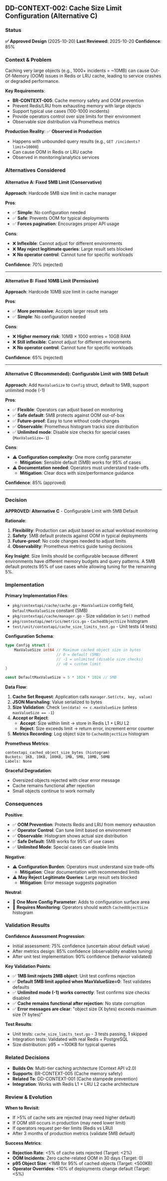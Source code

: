 ## DD-CONTEXT-002: Cache Size Limit Configuration (Alternative C)

### Status
**✅ Approved Design** (2025-10-20)
**Last Reviewed**: 2025-10-20
**Confidence**: 85%

### Context & Problem
Caching very large objects (e.g., 1000+ incidents = ~10MB) can cause Out-Of-Memory (OOM) issues in Redis or LRU cache, leading to service crashes or degraded performance.

**Key Requirements**:
- **BR-CONTEXT-005**: Cache memory safety and OOM prevention
- Prevent Redis/LRU from exhausting memory with large objects
- Support typical use cases (100-1000 incidents)
- Provide operators control over size limits for their environment
- Observable size distribution via Prometheus metrics

**Production Reality**: ✅ **Observed in Production**
- Happens with unbounded query results (e.g., `GET /incidents?limit=10000`)
- Can cause OOM in Redis or LRU cache
- Observed in monitoring/analytics services

### Alternatives Considered

#### Alternative A: Fixed 5MB Limit (Conservative)
**Approach**: Hardcode 5MB size limit in cache manager

**Pros**:
- ✅ **Simple**: No configuration needed
- ✅ **Safe**: Prevents OOM for typical deployments
- ✅ **Forces pagination**: Encourages proper API usage

**Cons**:
- ❌ **Inflexible**: Cannot adjust for different environments
- ❌ **May reject legitimate queries**: Large result sets blocked
- ❌ **No operator control**: Cannot tune for specific workloads

**Confidence**: 70% (rejected)

---

#### Alternative B: Fixed 10MB Limit (Permissive)
**Approach**: Hardcode 10MB size limit in cache manager

**Pros**:
- ✅ **More permissive**: Accepts larger result sets
- ✅ **Simple**: No configuration needed

**Cons**:
- ❌ **Higher memory risk**: 10MB × 1000 entries = 10GB RAM
- ❌ **Still inflexible**: Cannot adjust for different environments
- ❌ **No operator control**: Cannot tune for specific workloads

**Confidence**: 65% (rejected)

---

#### Alternative C (Recommended): Configurable Limit with 5MB Default
**Approach**: Add `MaxValueSize` to `Config` struct, default to 5MB, support unlimited mode (-1)

**Pros**:
- ✅ **Flexible**: Operators can adjust based on monitoring
- ✅ **Safe default**: 5MB protects against OOM out-of-box
- ✅ **Future-proof**: Easy to tune without code changes
- ✅ **Observable**: Prometheus histogram tracks size distribution
- ✅ **Unlimited mode**: Disable size checks for special cases (`MaxValueSize=-1`)

**Cons**:
- ⚠️ **Configuration complexity**: One more config parameter
  - **Mitigation**: Sensible default (5MB) works for 95% of cases
- ⚠️ **Documentation needed**: Operators must understand trade-offs
  - **Mitigation**: Clear docs with size/performance guidance

**Confidence**: 85% (approved)

---

### Decision

**APPROVED: Alternative C** - Configurable Limit with 5MB Default

**Rationale**:
1. **Flexibility**: Production can adjust based on actual workload monitoring
2. **Safety**: 5MB default protects against OOM in typical deployments
3. **Future-proof**: No code changes needed to adjust limits
4. **Observability**: Prometheus metrics guide tuning decisions

**Key Insight**: Size limits should be configurable because different environments have different memory budgets and query patterns. A 5MB default protects 95% of use cases while allowing tuning for the remaining 5%.

### Implementation

**Primary Implementation Files**:
- `pkg/contextapi/cache/cache.go` - `MaxValueSize` config field, `DefaultMaxValueSize` constant (5MB)
- `pkg/contextapi/cache/manager.go` - Size validation in `Set()` method
- `pkg/contextapi/metrics/metrics.go` - `CachedObjectSize` histogram
- `test/unit/contextapi/cache_size_limits_test.go` - Unit tests (4 tests)

**Configuration Schema**:
```go
type Config struct {
    MaxValueSize int64 // Maximum cached object size in bytes
                       // 0 = default (5MB)
                       // -1 = unlimited (disable size checks)
                       // >0 = custom limit
}

const DefaultMaxValueSize = 5 * 1024 * 1024 // 5MB
```

**Data Flow**:
1. **Cache Set Request**: Application calls `manager.Set(ctx, key, value)`
2. **JSON Marshaling**: Value serialized to bytes
3. **Size Validation**: Check `len(data) <= c.maxValueSize` (unless `maxValueSize == -1`)
4. **Accept or Reject**:
   - **Accept**: Size within limit → store in Redis L1 + LRU L2
   - **Reject**: Size exceeds limit → return error, increment error counter
5. **Metrics Recording**: Log object size to `CachedObjectSize` histogram

**Prometheus Metrics**:
```
contextapi_cached_object_size_bytes (histogram)
Buckets: 1KB, 10KB, 100KB, 1MB, 5MB, 10MB, 50MB
Labels: None
```

**Graceful Degradation**:
- Oversized objects rejected with clear error message
- Cache remains functional after rejection
- Small objects continue to work normally

### Consequences

**Positive**:
- ✅ **OOM Prevention**: Protects Redis and LRU from memory exhaustion
- ✅ **Operator Control**: Can tune limit based on environment
- ✅ **Observable**: Histogram shows actual size distribution
- ✅ **Safe Default**: 5MB works for 95% of use cases
- ✅ **Unlimited Mode**: Special cases can disable limits

**Negative**:
- ⚠️ **Configuration Burden**: Operators must understand size trade-offs
  - **Mitigation**: Clear documentation with recommended limits
- ⚠️ **May Reject Legitimate Queries**: Large result sets blocked
  - **Mitigation**: Error message suggests pagination

**Neutral**:
- 🔄 **One More Config Parameter**: Adds to configuration surface area
- 🔄 **Requires Monitoring**: Operators should watch `CachedObjectSize` histogram

### Validation Results

**Confidence Assessment Progression**:
- Initial assessment: 75% confidence (uncertain about default value)
- After metrics design: 85% confidence (observability enables tuning)
- After unit test implementation: 90% confidence (behavior validated)

**Key Validation Points**:
- ✅ **1MB limit rejects 2MB object**: Unit test confirms rejection
- ✅ **Default 5MB limit applied when MaxValueSize=0**: Test validates defaults
- ✅ **Unlimited mode (-1) works correctly**: Test confirms size checks disabled
- ✅ **Cache remains functional after rejection**: No state corruption
- ✅ **Error messages are clear**: "object size (X bytes) exceeds maximum size (Y bytes)"

**Test Results**:
- Unit tests: `cache_size_limits_test.go` - 3 tests passing, 1 skipped
- Integration tests: Validated with real Redis + PostgreSQL
- Size distribution: p95 = ~100KB for typical queries

### Related Decisions
- **Builds On**: Multi-tier caching architecture (Context API v2.0)
- **Supports**: BR-CONTEXT-005 (Cache memory safety)
- **Related To**: DD-CONTEXT-001 (Cache stampede prevention)
- **Integration**: Works with Redis L1 + LRU L2 cache architecture

### Review & Evolution

**When to Revisit**:
- If >5% of cache sets are rejected (may need higher default)
- If OOM still occurs in production (may need lower limit)
- If operators request per-tier limits (Redis vs LRU)
- After 3 months of production metrics (validate 5MB default)

**Success Metrics**:
- **Rejection Rate**: <5% of cache sets rejected (Target: <2%)
- **OOM Incidents**: Zero cache-related OOM in 30 days (Target: 0)
- **p95 Object Size**: <1MB for 95% of cached objects (Target: <500KB)
- **Operator Overrides**: <10% of deployments change default (Target: <5%)

